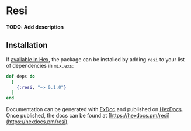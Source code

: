 # Resi

**TODO: Add description**

## Installation

If [available in Hex](https://hex.pm/docs/publish), the package can be installed
by adding `resi` to your list of dependencies in `mix.exs`:

```elixir
def deps do
  [
    {:resi, "~> 0.1.0"}
  ]
end
```

Documentation can be generated with [ExDoc](https://github.com/elixir-lang/ex_doc)
and published on [HexDocs](https://hexdocs.pm). Once published, the docs can
be found at [https://hexdocs.pm/resi](https://hexdocs.pm/resi).


